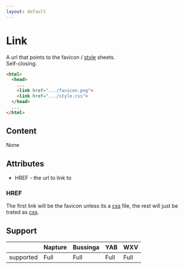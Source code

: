 ```yaml
---
layout: default
---
```

# Link
A url that points to the favicon / [style](../css-3.25/index.md) sheets.\
Self-closing.

```html
<html>
  <head>
    ...
    <link href=".../favicon.png">
    <link href=".../style.css">
  </head>
  ...
</html>
```

## Content
None

## Attributes
- HREF - the url to link to

### HREF
The first link will be the favicon unless its a [css](../css-3.25/index.md) file, the rest will just be trated as [css](../css-3.25/index.md).

## Support

|           | Napture | Bussinga | YAB  | WXV  |
| --------- | ------- | -------- | ---- | ---- |
| supported | Full    | Full     | Full | Full |